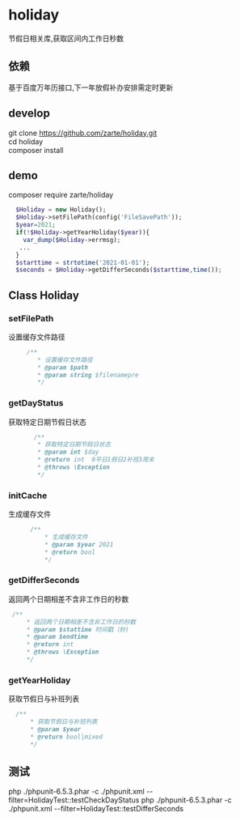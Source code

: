 # holiday

节假日相关库,获取区间内工作日秒数
## 依赖
基于百度万年历接口,下一年放假补办安排需定时更新

## develop
git clone https://github.com/zarte/holiday.git  
cd holiday  
composer install

## demo
composer require zarte/holiday
```php
  $Holiday = new Holiday();
  $Holiday->setFilePath(config('FileSavePath'));
  $year=2021;
  if(!$Holiday->getYearHoliday($year)){
    var_dump($Holiday->errmsg);
   ... 
  }
  $starttime = strtotime('2021-01-01');
  $seconds = $Holiday->getDifferSeconds($starttime,time());

```

## Class Holiday

### setFilePath
设置缓存文件路径
```php
     /**
        * 设置缓存文件路径
        * @param $path
        * @param string $filenamepre
        */
```

### getDayStatus
获取特定日期节假日状态
```php
       /**
        * 获取特定日期节假日状态
        * @param int $day
        * @return int  0平日1假日2补班3周末
        * @throws \Exception
        */
```

### initCache
生成缓存文件
```php
      /**
          * 生成缓存文件
          * @param $year 2021
          * @return bool
          */
```

### getDifferSeconds
返回两个日期相差不含非工作日的秒数
```php
 /**
     * 返回两个日期相差不含非工作日的秒数
     * @param $stattime 时间戳（秒)
     * @param $endtime
     * @return int
     * @throws \Exception
     */
```

### getYearHoliday
获取节假日与补班列表
```php
  /**
      * 获取节假日与补班列表
      * @param $year
      * @return bool|mixed
      */
```
## 测试
php ./phpunit-6.5.3.phar  -c  ./phpunit.xml --filter=HolidayTest::testCheckDayStatus
php ./phpunit-6.5.3.phar  -c  ./phpunit.xml --filter=HolidayTest::testDifferSeconds